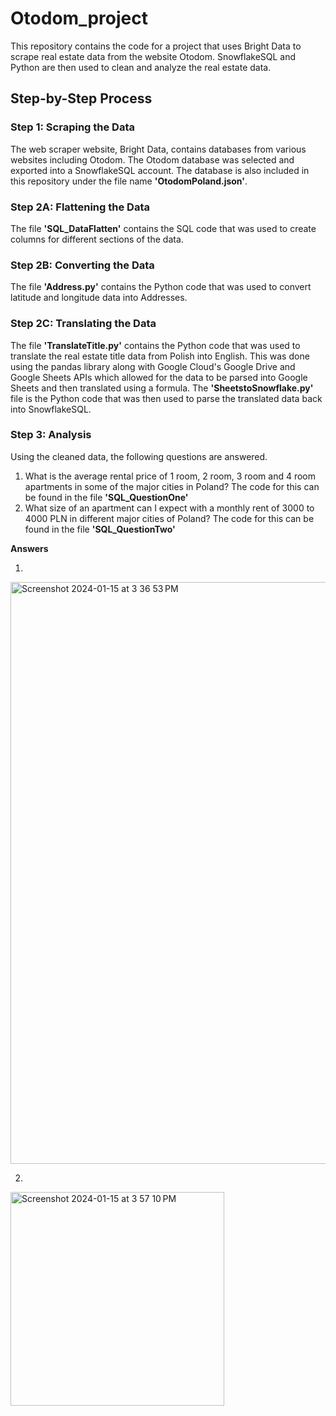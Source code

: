 # Otodom_project
This repository contains the code for a project that uses Bright Data to scrape real estate data from the website Otodom. SnowflakeSQL and Python are then used to clean and analyze the real estate data. 

## Step-by-Step Process 

### Step 1: Scraping the Data
The web scraper website, Bright Data, contains databases from various websites including Otodom. The Otodom database was selected and exported into a SnowflakeSQL account. The database is also included in this repository under the file name **'OtodomPoland.json'**.

### Step 2A: Flattening the Data
The file **'SQL_DataFlatten'** contains the SQL code that was used to create columns for different sections of the data.

### Step 2B: Converting the Data
The file **'Address.py'** contains the Python code that was used to convert latitude and longitude data into Addresses.

### Step 2C: Translating the Data
The file **'TranslateTitle.py'** contains the Python code that was used to translate the real estate title data from Polish into English. This was done using the pandas library along with Google Cloud's Google Drive and Google Sheets APIs which allowed for the data to be parsed into Google Sheets and then translated using a formula. The **'SheetstoSnowflake.py'** file is the Python code that was then used to parse the translated data back into SnowflakeSQL. 

### Step 3: Analysis 
Using the cleaned data, the following questions are answered.

1) What is the average rental price of 1 room, 2 room, 3 room and 4 room apartments in some of the major cities in Poland? The code for this can be found in the file **'SQL_QuestionOne'**
2) What size of an apartment can I expect with a monthly rent of 3000 to 4000 PLN in different major cities of Poland? The code for this can be found in the file **'SQL_QuestionTwo'**

**Answers**


1)
 <img width="931" alt="Screenshot 2024-01-15 at 3 36 53 PM" src="https://github.com/fzlsyed/Otodom_project/assets/138619462/31ab0175-1646-4666-8b0a-1d59ae92a5b4">

2)
<img width="342" alt="Screenshot 2024-01-15 at 3 57 10 PM" src="https://github.com/fzlsyed/Otodom_project/assets/138619462/f80a5368-828d-478b-a5d6-6eaa662c2fae">


